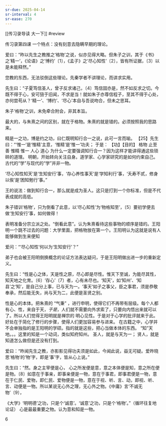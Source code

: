 ```yaml
---
sr-due: 2025-04-14
sr-interval: 4
sr-ease: 270
---
```


[[传习录导读 大一下]]
#review 

传习录第四课
一个特点：没有刻意去隐瞒早期的理论。


爱曰：“昨以先生之教推之‘格物’之说，似亦见得大略。但朱子之训，其于《书》之‘精一’，《论语》之‘博约’〔1〕，《孟子》之‘尽心知性’〔2〕，皆有所证据，〔3〕以是未能释然。”


您教的东西，无法驳倒这些理论。先秦学者不讲理论，而讲求实用。


先生曰：“子夏笃信圣人，曾子反求诸己，〔4〕笃信固亦是，然不如反求之切。今既不得于心，安可狃于旧闻，不求是当！就如朱子亦尊信程子，至其不得于心处，亦何尝苟从？‘精一’、‘博约’、‘尽心’本自与吾说吻合，但未之思耳。


朱子‘格物’之训，未免牵合附会，非其本旨。


最大的，与朱熹之间的区别，就在于格物。朱熹的就是错的。必须按照我的思路来。


精是一之功，博是约之功，曰仁既明知行合一之说，此可一言而喻。
【25】先生曰：“‘惟一’是‘惟精’主意，‘惟精’是‘惟一’功夫；
于是：
【功】【目的】
格物      止至善
惟精      惟一
人心      道心
为什么一定要强调知行合一？因为这样才能讲得通这些琐碎的道理。
明朝，开始转向关注自身。道学家、心学家研究的是如何约束自己。古代的“学”与现代的“学”并非一物。


‘尽心知性知天’是‘生知安行’事，‘存心养性事天’是‘学知利行’事，‘夭寿不贰，修身以俟’是‘困知勉行’事。”


王的说法：做到知行合一，那么就是成为圣人。这只是打到一个你标准，但是不代表成就的高低。


朱子错训‘格物’，只为倒看了此意，以‘尽心知性’为‘物格知至’，〔5〕要初学便去做‘生知安行’事，如何做得！


表明准备分宗立派之处。“倒看此意”。认为朱熹看待这些事物的顺序是错的。王阳明一个跳不过去的问题：大学里面，把格物放在第一个。王阳明认为这就是说有人能够做到生来便知


爱问：“‘尽心知性’何以为‘生知安行’？”


弟子也会被王阳明倒换概念的论证方法表达疑问，于是王阳明做出进一步的重新定义。


先生曰：“性是心之体，天是性之原，尽心即是尽性。惟天下至诚，为能尽其性，知天地之化育。〔6〕‘存心’〔7〕者，心有未尽也。‘知天’，如‘知州’、‘知县’之‘知’，是自己分上事，已与天为一。‘事天’如子之事父，臣之事君，须是恭敬奉承，然后能无失，尚与天为二，此便是圣贤之别。


性是心的本体。把朱熹的 “气秉” ，进行申明，使得它们不再带有层级。每个人都有心、性，来自于天，*于是*，人们就不需要向外求索了，只要向内悟出来就可以了。所以人们觉得王阳明就是禅宗的 明心见性。于是对于心学的批评就来于此。好处在于简化了修行的步骤，使得人们更加容易参与进来。
在古籍之中，心学并不会单独指的是王阳明的学硕。指的就是这些，把心当做本体的东西。
“知”天地。。。这里的知是一个动词，类似知府知州。 
圣人，就是与天为一；
贤人，就是知道怎么做但是还没有打到。


爱曰：“昨闻先生之教，亦影影见得功夫须是如此，今闻此说，益无可疑。爱昨晓思‘格物’的‘物’字，即是‘事’字，皆从心上说。”


先生曰：“然。身之主宰便是心，
心之所发便是意，意之本体便是知，意之所在便是物。〔8〕如意在于事亲，即事亲便是一物，意在于事君，即事君便是一物，意在于仁民、爱物，即仁民、爱物便是一物，意在于视、听、言、动，即视、听、言、动便是一物。所以某说无心外之理，无心外之物。《中庸》言‘不诚无物’〔9〕，


《大学》‘明明德’之功，只是个‘诚意’。‘诚意’之功，只是个‘格物’。”（循环往复地论证）
心是最最重要之物。认为意和知是一物。














6
